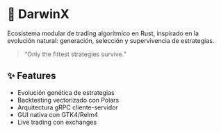 # 🧬 DarwinX

Ecosistema modular de trading algorítmico en Rust, inspirado en la evolución natural: generación, selección y supervivencia de estrategias.

> “Only the fittest strategies survive.”

## ✨ Features
- Evolución genética de estrategias
- Backtesting vectorizado con Polars
- Arquitectura gRPC cliente-servidor
- GUI nativa con GTK4/Relm4
- Live trading con exchanges
